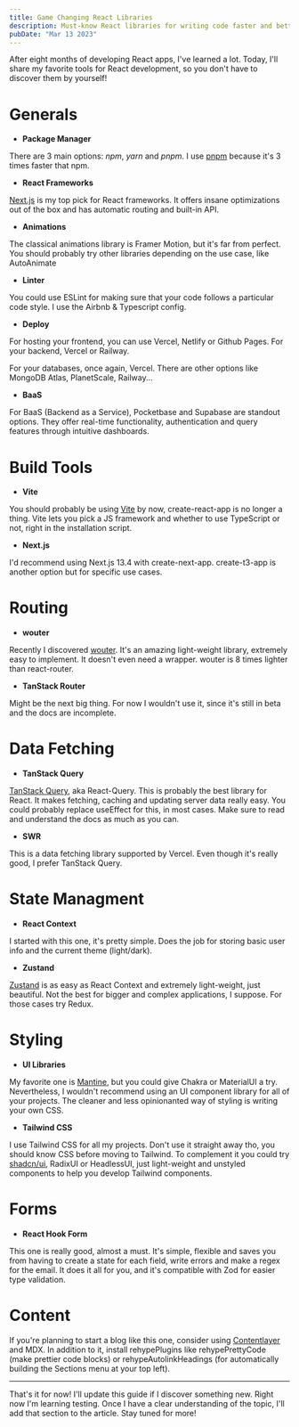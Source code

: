 ```yaml
---
title: Game Changing React Libraries
description: Must-know React libraries for writing code faster and better
pubDate: "Mar 13 2023"
---
```


After eight months of developing React apps, I've learned a lot. Today, I'll share my favorite tools for React development, so you don't have to discover them by yourself!

# Generals

- **Package Manager**

There are 3 main options: _npm_, _yarn_ and _pnpm_. I use [pnpm](https://pnpm.io/es/) because it's 3 times faster that npm.

- **React Frameworks**

[Next.js](https://nextjs.org/docs) is my top pick for React frameworks. It offers insane optimizations out of the box and has automatic routing and built-in API.

- **Animations**

The classical animations library is Framer Motion, but it's far from perfect. You should probably try other libraries depending on the use case, like AutoAnimate

- **Linter**

You could use ESLint for making sure that your code follows a particular code style. I use the Airbnb & Typescript config.

- **Deploy**

For hosting your frontend, you can use Vercel, Netlify or Github Pages.
For your backend, Vercel or Railway.

For your databases, once again, Vercel. There are other options like MongoDB Atlas, PlanetScale, Railway...

- **BaaS**

For BaaS (Backend as a Service), Pocketbase and Supabase are standout options. They offer real-time functionality, authentication and query features through intuitive dashboards.

# Build Tools

- **Vite**

You should probably be using [Vite](https://vitejs.dev/) by now, create-react-app is no longer a thing. Vite lets you pick a JS framework and whether to use TypeScript or not, right in the installation script.

- **Next.js**

I'd recommend using Next.js 13.4 with create-next-app. create-t3-app is another option but for specific use cases.

# Routing

- **wouter**

Recently I discovered [wouter](https://github.com/molefrog/wouter). It's an amazing light-weight library, extremely easy to implement. It doesn't even need a wrapper. wouter is 8 times lighter than react-router.

- **TanStack Router**

Might be the next big thing. For now I wouldn't use it, since it's still in beta and the docs are incomplete.

# Data Fetching

- **TanStack Query**

[TanStack Query](https://tanstack.com/query/latest), aka React-Query. This is probably the best library for React. It makes fetching, caching and updating server data really easy. You could probably replace useEffect for this, in most cases. Make sure to read and understand the docs as much as you can.

- **SWR**

This is a data fetching library supported by Vercel. Even though it's really good, I prefer TanStack Query.

# State Managment

- **React Context**

I started with this one, it's pretty simple. Does the job for storing basic user info and the current theme (light/dark).

- **Zustand**

[Zustand](https://github.com/pmndrs/zustand) is as easy as React Context and extremely light-weight, just beautiful. Not the best for bigger and complex applications, I suppose. For those cases try Redux.

# Styling

- **UI Libraries**

My favorite one is [Mantine](https://mantine.dev/pages/getting-started/), but you could give Chakra or MaterialUI a try. Nevertheless, I wouldn't recommend using an UI component library for all of your projects. The cleaner and less opinionanted way of styling is writing your own CSS.

- **Tailwind CSS**

I use Tailwind CSS for all my projects. Don't use it straight away tho, you should know CSS before moving to Tailwind. To complement it you could try [shadcn/ui](https://ui.shadcn.com/), RadixUI or HeadlessUI, just light-weight and unstyled components to help you develop Tailwind components.

# Forms

- **React Hook Form**

This one is really good, almost a must. It's simple, flexible and saves you from having to create a state for each field, write errors and make a regex for the email. It does it all for you, and it's compatible with Zod for easier type validation.

# Content

If you're planning to start a blog like this one, consider using [Contentlayer](https://www.contentlayer.dev/) and MDX. In addition to it, install rehypePlugins like rehypePrettyCode (make prettier code blocks) or rehypeAutolinkHeadings (for automatically building the Sections menu at your top left).

---

That's it for now! I'll update this guide if I discover something new. Right now I'm learning testing. Once I have a clear understanding of the topic, I'll add that section to the article. Stay tuned for more!
